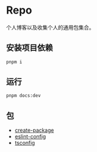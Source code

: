 # Repo

个人博客以及收集个人的通用包集合。

## 安装项目依赖

```sh
pnpm i
```

## 运行

```sh
pnpm docs:dev
```

## 包

- [create-package](./packages/create-package/README.md)
- [eslint-config](./packages/eslint-config/README.md)
- [tsconfig](./packages/tsconfig/README.md)
